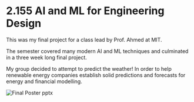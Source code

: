 # 2.155 AI and ML for Engineering Design

This was my final project for a class lead by Prof. Ahmed at MIT.

The semester covered many modern AI and ML techniques and culminated in a three week long final project.

My group decided to attempt to predict the weather! In order to help renewable energy companies establish solid predictions and forecasts for energy and financial modelling.

![Final Poster pptx](https://github.com/user-attachments/assets/d3411428-c810-48bb-8255-bb70c14c359b)
